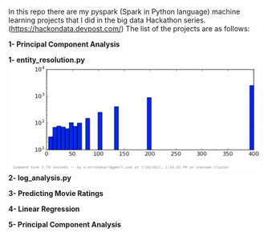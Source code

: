 In this repo there are my pyspark (Spark in Python language) machine learning projects that I did in the big data Hackathon series. (https://hackondata.devpost.com/)
The list of the projects are as follows:

**1- Principal Component Analysis**

**1- entity_resolution.py**
![](emirshekari/sample_git.png)
**2- log_analysis.py**

**3- Predicting Movie Ratings**

**4-  Linear Regression**

**5- Principal Component Analysis**

